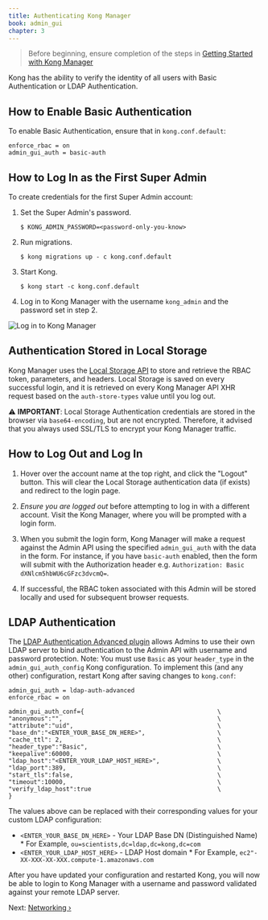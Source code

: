```yaml
---
title: Authenticating Kong Manager
book: admin_gui
chapter: 3
---
```


> Before beginning, ensure completion of the steps in 
[Getting Started with Kong Manager](/enterprise/{{page.kong_version}}/kong-manager/configuration/getting-started)

Kong has the ability to verify the identity of all users with Basic 
Authentication or LDAP Authentication. 

## How to Enable Basic Authentication

To enable Basic Authentication, ensure that in `kong.conf.default`:

```
enforce_rbac = on
admin_gui_auth = basic-auth
```

## How to Log In as the First Super Admin

To create credentials for the first Super Admin account:

1. Set the Super Admin's password. 

      ```
      $ KONG_ADMIN_PASSWORD=<password-only-you-know>
      ```

2. Run migrations. 

      ```
      $ kong migrations up - c kong.conf.default
      ```

3. Start Kong.

      ```
      $ kong start -c kong.conf.default
      ```

4. Log in to Kong Manager with the username `kong_admin` and the password set 
in step 2.

![Log in to Kong Manager](https://konghq.com/wp-content/uploads/2018/11/km-rename.png)

## Authentication Stored in Local Storage

Kong Manager uses the 
[Local Storage API](https://developer.mozilla.org/en-US/Web/API/Window/localStorage) 
to store and retrieve the RBAC token, parameters, and headers. Local Storage is 
saved on every successful login, and it is retrieved on every Kong Manager API 
XHR request based on the `auth-store-types` value until you log out.

⚠️ **IMPORTANT**: Local Storage Authentication credentials are stored in the 
browser via `base64-encoding`, but are not encrypted. Therefore, it advised 
that you always used SSL/TLS to encrypt your Kong Manager traffic.

## How to Log Out and Log In

1. Hover over the account name at the top right, and click the "Logout" button. 
This will clear the Local Storage authentication data (if exists) and redirect 
to the login page.

2. *Ensure you are logged out* before attempting to log in with a different 
account. Visit the Kong Manager, where you will be prompted with a login form.

3. When you submit the login form, Kong Manager will make a request against the 
Admin API using the specified `admin_gui_auth` with the data in the form. For 
instance, if you have `basic-auth` enabled, then the form will submit with the 
Authorization header e.g. `Authorization: Basic dXNlcm5hbWU6cGFzc3dvcmQ=`. 

4. If successful, the RBAC token associated with this Admin will be stored 
locally and used for subsequent browser requests.

## LDAP Authentication

The [LDAP Authentication Advanced plugin](/enterprise/{{page.kong_version}}/plugins/ldap-authentication-advanced) 
allows Admins to use their own LDAP server to bind authentication to the Admin 
API with username and password protection. Note: You must use `Basic` as your 
`header_type` in the `admin_gui_auth_config` Kong configuration. To implement 
this (and any other) configuration, restart Kong after saving changes to 
`kong.conf`:

```
admin_gui_auth = ldap-auth-advanced
enforce_rbac = on
```

```
admin_gui_auth_conf={                                     \
"anonymous":"",                                           \
"attribute":"uid",                                        \ 
"base_dn":"<ENTER_YOUR_BASE_DN_HERE>",                    \
"cache_ttl": 2,                                           \
"header_type":"Basic",                                    \
"keepalive":60000,                                        \
"ldap_host":"<ENTER_YOUR_LDAP_HOST_HERE>",                \
"ldap_port":389,                                          \
"start_tls":false,                                        \
"timeout":10000,                                          \
"verify_ldap_host":true                                   \
}
```

The values above can be replaced with their corresponding values for your 
custom LDAP configuration:

  - `<ENTER_YOUR_BASE_DN_HERE>` - Your LDAP Base DN (Distinguished Name)
        * For Example, `ou=scientists,dc=ldap,dc=kong,dc=com`
  - `<ENTER_YOUR_LDAP_HOST_HERE>` - LDAP Host domain
        * For Example, `ec2"-XX-XXX-XX-XXX.compute-1.amazonaws.com`

After you have updated your configuration and restarted Kong, you will now be 
able to login to Kong Manager with a username and password validated against 
your remote LDAP server.

Next: [Networking &rsaquo;]({{page.book.next}})
